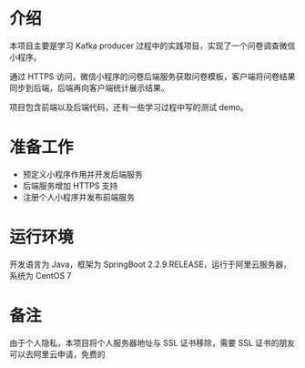 # 介绍
本项目主要是学习 Kafka producer 过程中的实践项目，实现了一个问卷调查微信小程序。

通过 HTTPS 访问，微信小程序的问卷后端服务获取问卷模板，客户端将问卷结果同步到后端，后端再向客户端统计展示结果。

项目包含前端以及后端代码，还有一些学习过程中写的测试 demo。

# 准备工作
- 预定义小程序作用并开发后端服务
- 后端服务增加 HTTPS 支持
- 注册个人小程序并发布前端服务

# 运行环境
开发语言为 Java，框架为 SpringBoot 2.2.9.RELEASE，运行于阿里云服务器，系统为 CentOS 7

# 备注
由于个人隐私，本项目将个人服务器地址与 SSL 证书移除，需要 SSL 证书的朋友可以去阿里云申请，免费的
